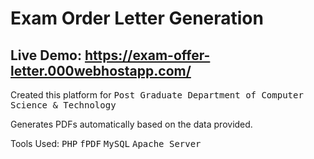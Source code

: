 # Exam Order Letter Generation

## Live Demo: https://exam-offer-letter.000webhostapp.com/

Created this platform for <kbd>Post Graduate Department of Computer Science & Technology</kbd>

Generates PDFs automatically based on the data provided.

Tools Used:
<kbd>PHP</kbd>
<kbd>fPDF</kbd>
<kbd>MySQL</kbd>
<kbd>Apache Server</kbd>
